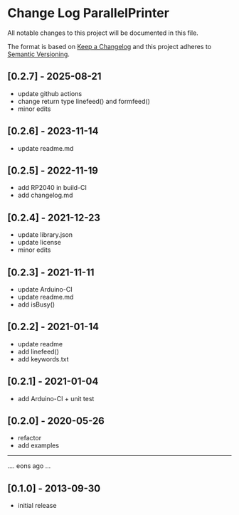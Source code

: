# Change Log ParallelPrinter

All notable changes to this project will be documented in this file.

The format is based on [Keep a Changelog](http://keepachangelog.com/)
and this project adheres to [Semantic Versioning](http://semver.org/).


## [0.2.7] - 2025-08-21
- update github actions
- change return type linefeed() and formfeed()
- minor edits

## [0.2.6] - 2023-11-14
- update readme.md

## [0.2.5] - 2022-11-19
- add RP2040 in build-CI
- add changelog.md

## [0.2.4] - 2021-12-23
- update library.json
- update license
- minor edits

## [0.2.3] - 2021-11-11
- update Arduino-CI
- update readme.md
- add isBusy()

## [0.2.2] - 2021-01-14
- update readme
- add linefeed()
- add keywords.txt

## [0.2.1] - 2021-01-04
- add Arduino-CI + unit test

## [0.2.0] - 2020-05-26
- refactor
- add examples

----

.... eons ago ...

## [0.1.0] - 2013-09-30
- initial release

